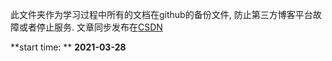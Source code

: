

此文件夹作为学习过程中所有的文档在github的备份文件, 防止第三方博客平台故障或者停止服务. 文章同步发布在[CSDN](https://blog.csdn.net/qq_15906567?spm=1000.2115.3001.5343)



**start time: ** **2021-03-28**

